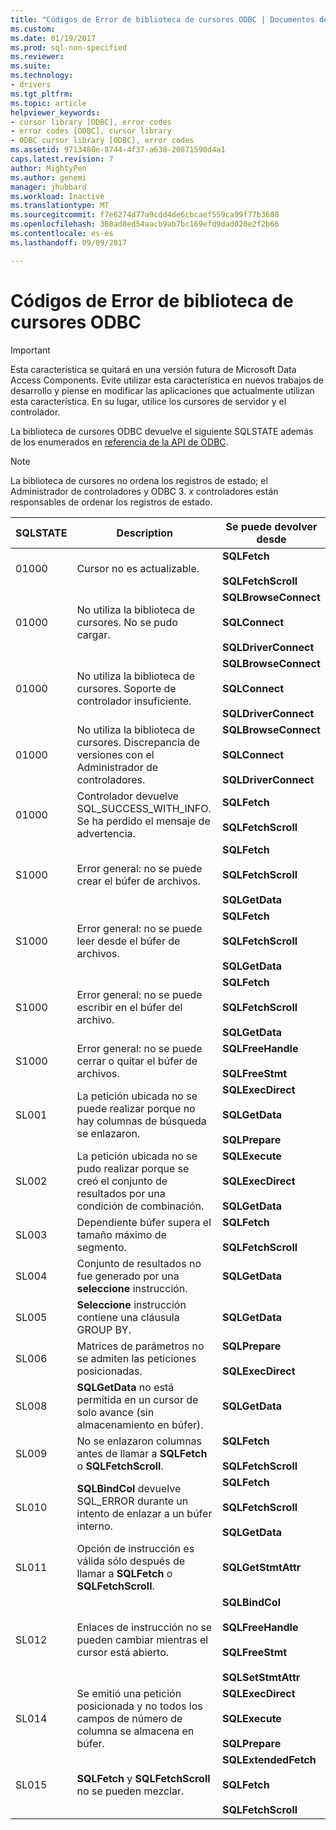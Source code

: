 ```yaml
---
title: "Códigos de Error de biblioteca de cursores ODBC | Documentos de Microsoft"
ms.custom: 
ms.date: 01/19/2017
ms.prod: sql-non-specified
ms.reviewer: 
ms.suite: 
ms.technology:
- drivers
ms.tgt_pltfrm: 
ms.topic: article
helpviewer_keywords:
- cursor library [ODBC], error codes
- error codes [ODBC], cursor library
- ODBC cursor library [ODBC], error codes
ms.assetid: 9713480e-8744-4f37-a630-20871590d4a1
caps.latest.revision: 7
author: MightyPen
ms.author: genemi
manager: jhubbard
ms.workload: Inactive
ms.translationtype: MT
ms.sourcegitcommit: f7e6274d77a9cdd4de6cbcaef559ca99f77b3608
ms.openlocfilehash: 308ad8ed54aacb9ab7bc169efd9dad020e2f2b66
ms.contentlocale: es-es
ms.lasthandoff: 09/09/2017

---
```

# <a name="odbc-cursor-library-error-codes"></a>Códigos de Error de biblioteca de cursores ODBC
> [!IMPORTANT]  
>  Esta característica se quitará en una versión futura de Microsoft Data Access Components. Evite utilizar esta característica en nuevos trabajos de desarrollo y piense en modificar las aplicaciones que actualmente utilizan esta característica. En su lugar, utilice los cursores de servidor y el controlador.  
  
 La biblioteca de cursores ODBC devuelve el siguiente SQLSTATE además de los enumerados en [referencia de la API de ODBC](../../../odbc/reference/syntax/odbc-api-reference.md).  
  
> [!NOTE]  
>  La biblioteca de cursores no ordena los registros de estado; el Administrador de controladores y ODBC 3. *x* controladores están responsables de ordenar los registros de estado.  
  
|SQLSTATE|Description|Se puede devolver desde|  
|--------------|-----------------|--------------------------|  
|01000|Cursor no es actualizable.|**SQLFetch**<br /><br /> **SQLFetchScroll**|  
|01000|No utiliza la biblioteca de cursores. No se pudo cargar.|**SQLBrowseConnect**<br /><br /> **SQLConnect**<br /><br /> **SQLDriverConnect**|  
|01000|No utiliza la biblioteca de cursores. Soporte de controlador insuficiente.|**SQLBrowseConnect**<br /><br /> **SQLConnect**<br /><br /> **SQLDriverConnect**|  
|01000|No utiliza la biblioteca de cursores. Discrepancia de versiones con el Administrador de controladores.|**SQLBrowseConnect**<br /><br /> **SQLConnect**<br /><br /> **SQLDriverConnect**|  
|01000|Controlador devuelve SQL_SUCCESS_WITH_INFO. Se ha perdido el mensaje de advertencia.|**SQLFetch**<br /><br /> **SQLFetchScroll**|  
|S1000|Error general: no se puede crear el búfer de archivos.|**SQLFetch**<br /><br /> **SQLFetchScroll**<br /><br /> **SQLGetData**|  
|S1000|Error general: no se puede leer desde el búfer de archivos.|**SQLFetch**<br /><br /> **SQLFetchScroll**<br /><br /> **SQLGetData**|  
|S1000|Error general: no se puede escribir en el búfer del archivo.|**SQLFetch**<br /><br /> **SQLFetchScroll**<br /><br /> **SQLGetData**|  
|S1000|Error general: no se puede cerrar o quitar el búfer de archivos.|**SQLFreeHandle**<br /><br /> **SQLFreeStmt**|  
|SL001|La petición ubicada no se puede realizar porque no hay columnas de búsqueda se enlazaron.|**SQLExecDirect**<br /><br /> **SQLGetData**<br /><br /> **SQLPrepare**|  
|SL002|La petición ubicada no se pudo realizar porque se creó el conjunto de resultados por una condición de combinación.|**SQLExecute**<br /><br /> **SQLExecDirect**<br /><br /> **SQLGetData**|  
|SL003|Dependiente búfer supera el tamaño máximo de segmento.|**SQLFetch**<br /><br /> **SQLFetchScroll**|  
|SL004|Conjunto de resultados no fue generado por una **seleccione** instrucción.|**SQLGetData**|  
|SL005|**Seleccione** instrucción contiene una cláusula GROUP BY.|**SQLGetData**|  
|SL006|Matrices de parámetros no se admiten las peticiones posicionadas.|**SQLPrepare**<br /><br /> **SQLExecDirect**|  
|SL008|**SQLGetData** no está permitida en un cursor de solo avance (sin almacenamiento en búfer).|**SQLGetData**|  
|SL009|No se enlazaron columnas antes de llamar a **SQLFetch** o **SQLFetchScroll**.|**SQLFetch**<br /><br /> **SQLFetchScroll**|  
|SL010|**SQLBindCol** devuelve SQL_ERROR durante un intento de enlazar a un búfer interno.|**SQLFetch**<br /><br /> **SQLFetchScroll**<br /><br /> **SQLGetData**|  
|SL011|Opción de instrucción es válida sólo después de llamar a **SQLFetch** o **SQLFetchScroll**.|**SQLGetStmtAttr**|  
|SL012|Enlaces de instrucción no se pueden cambiar mientras el cursor está abierto.|**SQLBindCol**<br /><br /> **SQLFreeHandle**<br /><br /> **SQLFreeStmt**<br /><br /> **SQLSetStmtAttr**|  
|SL014|Se emitió una petición posicionada y no todos los campos de número de columna se almacena en búfer.|**SQLExecDirect**<br /><br /> **SQLExecute**<br /><br /> **SQLPrepare**|  
|SL015|**SQLFetch** y **SQLFetchScroll** no se pueden mezclar.|**SQLExtendedFetch**<br /><br /> **SQLFetch**<br /><br /> **SQLFetchScroll**|

